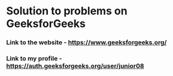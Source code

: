 # Solution to problems on GeeksforGeeks

### Link to the website - https://www.geeksforgeeks.org/

### Link to my profile - https://auth.geeksforgeeks.org/user/junior08
